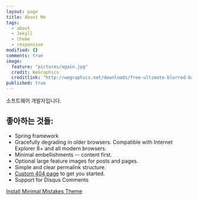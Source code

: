 ```yaml
---
layout: page
title: About Me
tags: 
  - about
  - Jekyll
  - theme
  - responsive
modified: {}
comments: true
image: 
  feature: "pictures/again.jpg"
  credit: WeGraphics
  creditlink: "http://wegraphics.net/downloads/free-ultimate-blurred-background-pack/"
published: true
---
```


소프트웨어 개발자입니다.

## 좋아하는 것들:

* Spring framework
* Gracefully degrading in older browsers. Compatible with Internet Explorer 8+ and all modern browsers. 
* Minimal embellishments -- content first.
* Optional large feature images for posts and pages.
* Simple and clear permalink structure.
* [Custom 404 page](http://mmistakes.github.io/minimal-mistakes/404.html) to get you started.
* Support for Disqus Comments

<a markdown="0" href="{{ site.url }}/theme-setup" class="btn">Install Minimal Mistakes Theme</a>